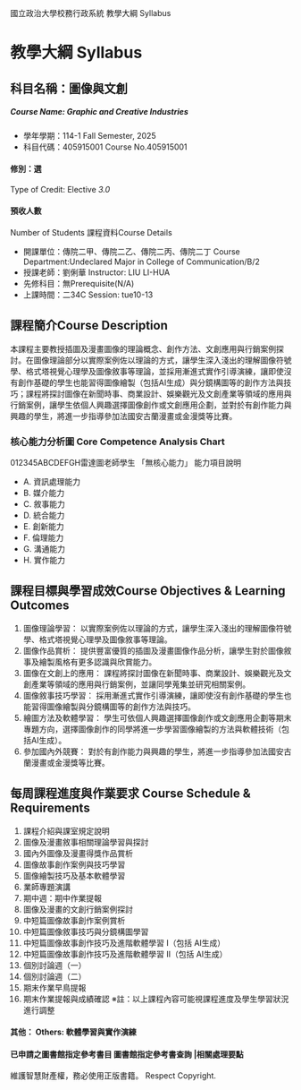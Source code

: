 國立政治大學校務行政系統 教學大綱 Syllabus
# 教學大綱 Syllabus
##  科目名稱：圖像與文創
#####  Course Name: Graphic and Creative Industries
  * 學年學期：114-1 Fall Semester, 2025 
  * 科目代碼：405915001 Course No.405915001
#### 修別：選
Type of Credit: Elective 
_3.0_
#### 預收人數
Number of Students
課程資料Course Details
  * 開課單位：傳院二甲、傳院二乙、傳院二丙、傳院二丁 Course Department:Undeclared Major in College of Communication/B/2 
  * 授課老師：劉俐華 Instructor: LIU LI-HUA 
  * 先修科目：無Prerequisite(N/A)
  * 上課時間：二34C Session: tue10-13
##  課程簡介Course Description
本課程主要教授插圖及漫畫圖像的理論概念、創作方法、文創應用與行銷案例探討。在圖像理論部分以實際案例佐以理論的方式，讓學生深入淺出的理解圖像符號學、格式塔視覺心理學及圖像敘事等理論，並採用漸進式實作引導演練，讓即使沒有創作基礎的學生也能習得圖像繪製（包括AI生成）與分鏡構圖等的創作方法與技巧；課程將探討圖像在新聞時事、商業設計、娛樂觀光及文創產業等領域的應用與行銷案例，讓學生依個人興趣選擇圖像創作或文創應用企劃，並對於有創作能力與興趣的學生，將進一步指導參加法國安古蘭漫畫或金漫獎等比賽。
###  核心能力分析圖 Core Competence Analysis Chart
012345ABCDEFGH雷達圖老師學生
「無核心能力」 
能力項目說明
  * A. 資訊處理能力
  * B. 媒介能力
  * C. 敘事能力
  * D. 統合能力
  * E. 創新能力
  * F. 倫理能力
  * G. 溝通能力
  * H. 實作能力
##  課程目標與學習成效Course Objectives & Learning Outcomes 
  1. 圖像理論學習： 以實際案例佐以理論的方式，讓學生深入淺出的理解圖像符號學、格式塔視覺心理學及圖像敘事等理論。
  2. 圖像作品賞析： 提供豐富優質的插圖及漫畫圖像作品分析，讓學生對於圖像敘事及繪製風格有更多認識與欣賞能力。
  3. 圖像在文創上的應用： 課程將探討圖像在新聞時事、商業設計、娛樂觀光及文創產業等領域的應用與行銷案例，並讓同學蒐集並研究相關案例。
  4. 圖像敘事技巧學習： 採用漸進式實作引導演練，讓即使沒有創作基礎的學生也能習得圖像繪製與分鏡構圖等的創作方法與技巧。
  5. 繪圖方法及軟體學習： 學生可依個人興趣選擇圖像創作或文創應用企劃等期末專題方向，選擇圖像創作的同學將進一步學習圖像繪製的方法與軟體技術（包括AI生成）。
  6. 參加國內外競賽： 對於有創作能力與興趣的學生，將進一步指導參加法國安古蘭漫畫或金漫獎等比賽。
##  每周課程進度與作業要求 Course Schedule & Requirements
  1. 課程介紹與課室規定說明
  2. 圖像及漫畫敘事相關理論學習與探討
  3. 國內外圖像及漫畫得獎作品賞析
  4. 圖像故事創作案例與技巧學習
  5. 圖像繪製技巧及基本軟體學習
  6. 業師專題演講
  7. 期中週：期中作業提報
  8. 圖像及漫畫的文創行銷案例探討
  9. 中短篇圖像故事創作案例賞析
  10. 中短篇圖像敘事技巧與分鏡構圖學習
  11. 中短篇圖像故事創作技巧及進階軟體學習 I（包括 AI生成）
  12. 中短篇圖像故事創作技巧及進階軟體學習 II（包括 AI生成）
  13. 個別討論週（一）
  14. 個別討論週（二）
  15. 期末作業早鳥提報
  16. 期末作業提報與成績確認
※註：以上課程內容可能視課程進度及學生學習狀況進行調整
####  其他： Others: 軟體學習與實作演練 
####  已申請之圖書館指定參考書目  圖書館指定參考書查詢 |相關處理要點
維護智慧財產權，務必使用正版書籍。 Respect Copyright.